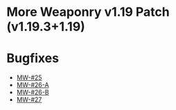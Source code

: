 # More Weaponry v1.19 Patch (v1.19.3+1.19)

# Bugfixes
- [MW-#25](https://github.com/DakotaPride/More-Weaponry/blob/master/changelog/bugfixes/MW-%2325.txt)
- [MW-#26-A](https://github.com/DakotaPride/More-Weaponry/blob/master/changelog/bugfixes/MW-%2326.txt)
- [MW-#26-B](https://github.com/DakotaPride/More-Weaponry/blob/master/changelog/bugfixes/MW-%2326.txt)
- [MW-#27](https://github.com/DakotaPride/More-Weaponry/blob/master/changelog/bugfixes/MW-%2326.txt)